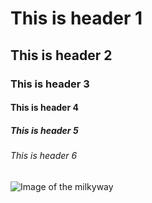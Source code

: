 # This is header 1
## This is header 2
### This is header 3
#### This is header 4
##### This is header 5
###### This is header 6

![Image of the milkyway](https://images4.alphacoders.com/153/153316.jpg)
